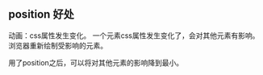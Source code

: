## position 好处

动画：css属性发生变化。
一个元素css属性发生变化了，会对其他元素有影响。
浏览器重新绘制受影响的元素。

用了position之后，可以将对其他元素的影响降到最小。